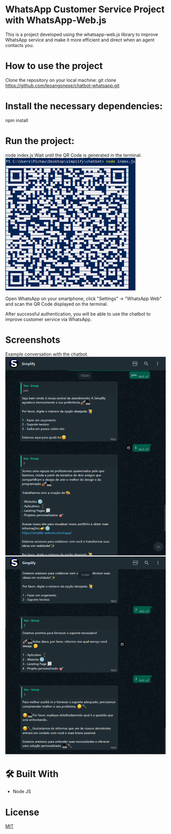 # WhatsApp Customer Service Project with WhatsApp-Web.js
This is a project developed using the whatsapp-web.js library to improve WhatsApp service and make it more efficient and direct when an agent contacts you.

# How to use the project
Clone the repository on your local machine:
git clone https://github.com/leoangonese/chatbot-whatsapp.git

# Install the necessary dependencies:
npm install

# Run the project:

node index.js
Wait until the QR Code is generated in the terminal.
![App Screenshot](3.png)

Open WhatsApp on your smartphone, click "Settings" -> "WhatsApp Web" and scan the QR Code displayed on the terminal.

After successful authentication, you will be able to use the chatbot to improve customer service via WhatsApp.

# Screenshots
Example conversation with the chatbot.
![App Screenshot](1.png)
![App Screenshot](2.png)

# 🛠 Built With

- Node JS

# License

[MIT](https://choosealicense.com/licenses/mit/)
